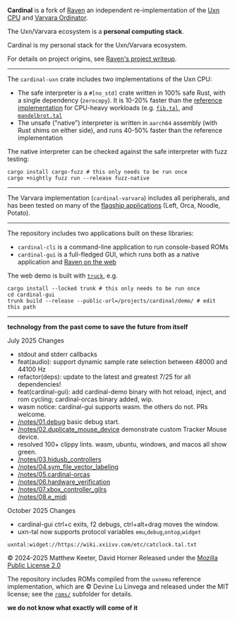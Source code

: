 **Cardinal** is a fork of [Raven](https://github.com/mkeeter/raven) an independent re-implementation of the
[Uxn CPU](https://wiki.xxiivv.com/site/uxn.html)
and
[Varvara Ordinator](https://wiki.xxiivv.com/site/varvara.html).


The Uxn/Varvara ecosystem is a **personal computing stack**.

Cardinal is my personal stack for the Uxn/Varvara ecosystem.

For details on project origins, see [Raven's project writeup](https://mattkeeter.com/projects/raven).

--------------------------------------------------------------------------------

The `cardinal-uxn` crate includes two implementations of the Uxn CPU:

- The safe interpreter is a `#[no_std]` crate written in 100% safe Rust, with a
  single dependency (`zerocopy`).  It is 10-20% faster than
  the [reference implementation](https://git.sr.ht/~rabbits/uxn/tree/main/item/src)
  for CPU-heavy workloads (e.g.
  [`fib.tal`](https://git.sr.ht/~rabbits/uxn/tree/main/item/projects/examples/exercises/fib.tal),
  and
  [`mandelbrot.tal`](https://git.sr.ht/~rabbits/uxn/tree/main/item/projects/examples/demos/mandelbrot.tal)
- The unsafe ("native") interpreter is written in `aarch64` assembly (with Rust
  shims on either side), and runs 40-50% faster than the reference
  implementation

The native interpreter can be checked against the safe interpreter with fuzz
testing:

```console
cargo install cargo-fuzz # this only needs to be run once
cargo +nightly fuzz run --release fuzz-native
```

--------------------------------------------------------------------------------

The Varvara implementation (`cardinal-varvara`) includes all peripherals, and has
been tested on many of the
[flagship applications](https://wiki.xxiivv.com/site/roms.html)
(Left, Orca, Noodle, Potato).

--------------------------------------------------------------------------------

The repository includes two applications built on these libraries:

- `cardinal-cli` is a command-line application to run console-based ROMs
- `cardinal-gui` is a full-fledged GUI, which runs both as a native application and
  [Raven on the web](https://mattkeeter.com/projects/raven/demo)

The web demo is built with [`truck`](https://trunkrs.dev/), e.g.

```console
cargo install --locked trunk # this only needs to be run once
cd cardinal-gui
trunk build --release --public-url=/projects/cardinal/demo/ # edit this path
```

--------------------------------------------------------------------------------
**technology from the past come to save the future from itself**

July 2025 Changes
- stdout and stderr callbacks
- feat(audio): support dynamic sample rate selection between 48000 and 44100 Hz
- refactor(deps): update to the latest and greatest 7/25 for all dependencies!
- feat(cardinal-gui): add cardinal-demo binary with hot reload, inject, and rom cycling; cardinal-orcas binary added, wip.
- wasm notice: cardinal-gui supports wasm.  the others do not.  PRs welcome.
- [/notes/01.debug](https://github.com/davehorner/cardinal/tree/main/notes/01.debug/README.md) basic debug start.
- [/notes/02.duplicate_mouse_device](https://github.com/davehorner/cardinal/tree/main/notes/02.duplicate_mouse_device/README.md) demonstrate custom Tracker Mouse device.
- resolved 100+ clippy lints.  wasm, ubuntu, windows, and macos all show green.
- [/notes/03.hidusb_controllers](https://github.com/davehorner/cardinal/tree/main/notes/03.hidusb_controllers/README.md)
- [/notes/04.sym_file_vector_labeling](https://github.com/davehorner/cardinal/tree/main/notes/04.sym_file_vector_labeling/README.md) 
- [/notes/05.cardinal-orcas](https://github.com/davehorner/cardinal/tree/main/notes/05.cardinal-orcas/README.md)
- [/notes/06.hardware_verification](https://github.com/davehorner/cardinal/tree/main/notes/06.hardware_verification/readme.md)
- [/notes/07.xbox_controller_gilrs](https://github.com/davehorner/cardinal/tree/main/notes/07.xbox_controller_gilrs/README.md)
- [/notes/08.e_midi](https://github.com/davehorner/cardinal/tree/main/notes/08.e_midi/README.md)  

October 2025 Changes
- cardinal-gui ctrl+c exits, f2 debugs, ctrl+alt+drag moves the window.
- uxn-tal now supports protocol variables `emu`,`debug`,`ontop`,`widget`

`uxntal:widget://https://wiki.xxiivv.com/etc/catclock.tal.txt`

© 2024-2025 Matthew Keeter, David Horner
Released under the [Mozilla Public License 2.0](/LICENSE.txt)

The repository includes ROMs compiled from the `uxnemu` reference
implementation, which are © Devine Lu Linvega and released under the MIT
license; see the [`roms/`](roms/) subfolder for details.

**we do not know what exactly will come of it**